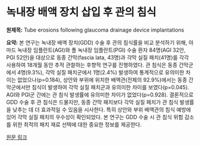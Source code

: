# 녹내장 배액 장치 삽입 후 관의 침식

**원제목:** Tube erosions following glaucoma drainage device implantations

**요약:** 본 연구는 녹내장 배액 장치(GDD) 수술 후 관의 침식률을 비교 분석하기 위해,  아마드 녹내장 임플란트(AGI)와 폴 녹내장 임플란트(PGI) 수술 환자 84명(AGI 32안, PGI 52안)을 대상으로 동종 간막(fascia lata, 43명)과 각막 실질 패치(41명)를 각각 사용하여 18개월 동안 추적 관찰하는 후향적 연구를 진행하였다.  관 침식은 동종 간막군에서 4명(9.3%), 각막 실질 패치군에서 1명(2.4%) 발생하여 통계적으로 유의미한 차이는 없었으나(p=0.184), 상안와 부위에 위치한 배액관(전체의 92.9%)에서는 동종 간막군에서만 침식이 발생하여 각막 실질 패치군과 유의미한 차이를 보였다(p=0.045). AGI와 PGI군 간에는 관 침식 발생률에 유의미한 차이가 없었다(p=0.928).  결론적으로 GDD 수술 후 관 침식은 드물지만, 동종 간막 패치보다 각막 실질 패치가 관 침식 발생률을 낮추는 데 더 효과적일 수 있음을 시사한다.  특히 상안와 부위 배액관의 침식 예방에 있어 각막 실질 패치의 우수성이 확인되었다. 본 연구는 GDD 수술 시 관 침식 위험 감소를 위한 최적의 패치 재료 선택에 대한 중요한 정보를 제공한다.

[원문 링크](https://www.nature.com/articles/s41598-025-08282-x)
